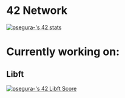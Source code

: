 # 42 Network
[![psegura-'s 42 stats](https://badge42.vercel.app/api/v2/cl4vhf07q009309meq23tthiv/stats?cursusId=21&coalitionId=65)](https://github.com/JaeSeoKim/badge42)

<h1>Currently working on:</h1>
<h2>Libft</h2> <a href="https://github.com/JaeSeoKim/badge42"><img src="https://badge42.vercel.app/api/v2/cl4vhf07q009309meq23tthiv/project/2620022" alt="psegura-'s 42 Libft Score" /></a>
